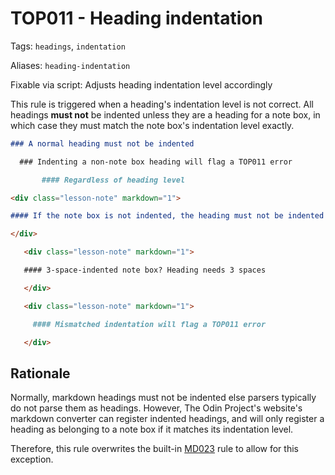 # TOP011 - Heading indentation

Tags: `headings`, `indentation`

Aliases: `heading-indentation`

Fixable via script: Adjusts heading indentation level accordingly

This rule is triggered when a heading's indentation level is not correct. All headings **must not** be indented unless they are a heading for a note box, in which case they must match the note box's indentation level exactly.

```markdown
### A normal heading must not be indented

  ### Indenting a non-note box heading will flag a TOP011 error

       #### Regardless of heading level

<div class="lesson-note" markdown="1">

#### If the note box is not indented, the heading must not be indented

</div>

   <div class="lesson-note" markdown="1">

   #### 3-space-indented note box? Heading needs 3 spaces

   </div>

   <div class="lesson-note" markdown="1">

     #### Mismatched indentation will flag a TOP011 error

   </div>
```

## Rationale

Normally, markdown headings must not be indented else parsers typically do not parse them as headings. However, The Odin Project's website's markdown converter can register indented headings, and will only register a heading as belonging to a note box if it matches its indentation level.

Therefore, this rule overwrites the built-in [MD023](https://github.com/DavidAnson/markdownlint/blob/main/doc/md023.md) rule to allow for this exception.
